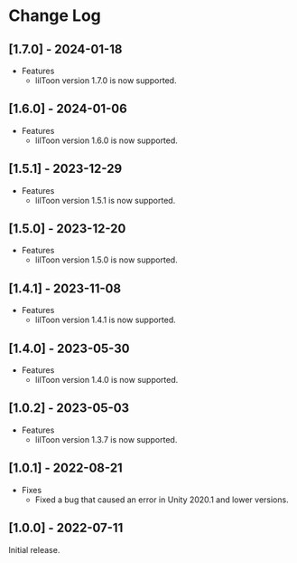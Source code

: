 # Change Log

## [1.7.0] - 2024-01-18

- Features
  - lilToon version 1.7.0 is now supported.

## [1.6.0] - 2024-01-06

- Features
  - lilToon version 1.6.0 is now supported.

## [1.5.1] - 2023-12-29

- Features
  - lilToon version 1.5.1 is now supported.

## [1.5.0] - 2023-12-20

- Features
  - lilToon version 1.5.0 is now supported.

## [1.4.1] - 2023-11-08

- Features
  - lilToon version 1.4.1 is now supported.

## [1.4.0] - 2023-05-30

- Features
  - lilToon version 1.4.0 is now supported.

## [1.0.2] - 2023-05-03

- Features
  - lilToon version 1.3.7 is now supported.

## [1.0.1] - 2022-08-21

- Fixes
  - Fixed a bug that caused an error in Unity 2020.1 and lower versions.

## [1.0.0] - 2022-07-11
Initial release.
